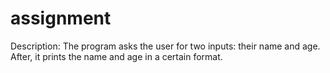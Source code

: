 # assignment
Description:
The program asks the user for two inputs: their name and age.
After, it prints the name and age in a certain format.